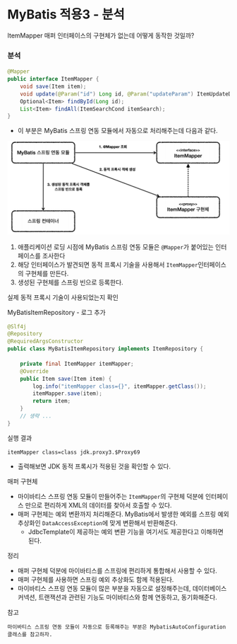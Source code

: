 # MyBatis 적용3 - 분석

ItemMapper 매퍼 인터페이스의 구현체가 없는데 어떻게 동작한 것일까?

### 분석 

```java
@Mapper
public interface ItemMapper {
    void save(Item item);
    void update(@Param("id") Long id, @Param("updateParam") ItemUpdateDto updateParam);
    Optional<Item> findById(Long id);
    List<Item> findAll(ItemSearchCond itemSearch);
}
```
- 이 부분은 MyBatis 스프링 연동 모듈에서 자동으로 처리해주는데 다음과 같다.

![1.png](Image%2F1.png)
1. 애플리케이션 로딩 시점에 MyBatis 스프링 연동 모듈은 ```@Mapper```가 붙어있는 인터페이스를 조사한다
2. 해당 인터페이스가 발견되면 동적 프록시 기술을 사용해서 ```ItemMapper```인터페이스의 구현체를 만든다.
3. 생성된 구현체를 스프링 빈으로 등록한다.

실제 동적 프록시 기술이 사용되었는지 확인

MyBatisItemRepository - 로그 추가
```java
@Slf4j
@Repository
@RequiredArgsConstructor
public class MyBatisItemRepository implements ItemRepository {

    private final ItemMapper itemMapper;
    @Override
    public Item save(Item item) {
        log.info("itemMapper class={}", itemMapper.getClass());
        itemMapper.save(item);
        return item;
    }
    // 생략 ...
}
```

실행 결과
```text
itemMapper class=class jdk.proxy3.$Proxy69
```
- 출력해보면 JDK 동적 프록시가 적용된 것을 확인할 수 있다.

매퍼 구현체
- 마이바티스 스프링 연동 모듈이 만들어주는 ``ItemMapper``의 구현체 덕분에 인터페이스 만으로 편리하게 XML의 
  데이터를 찾아서 호출할 수 있다.
- 매퍼 구현체는 예외 변환까지 처리해준다. MyBatis에서 발생한 예외를 스프링 예외 추상화인
  ``DataAccessException``에 맞게 변환해서 반환해준다.
  - JdbcTemplate이 제공하는 예외 변환 기능을 여기서도 제공한다고 이해하면 된다.

정리
- 매퍼 구현체 덕분에 마이바티스를 스프링에 편리하게 통합해서 사용할 수 있다.
- 매퍼 구현체를 사용하면 스프링 예외 추상화도 함께 적용된다.
- 마이바티스 스프링 연동 모듈이 많은 부분을 자동으로 설정해주는데, 데이터베이스 커넥션, 트랜잭션과 관련된 기능도 
  마이바티스와 함께 연동하고, 동기화해준다.

참고
```text
마이바티스 스프링 연동 모듈이 자동으로 등록해주는 부분은 MybatisAutoConfiguration 클래스를 참고하자.
```

